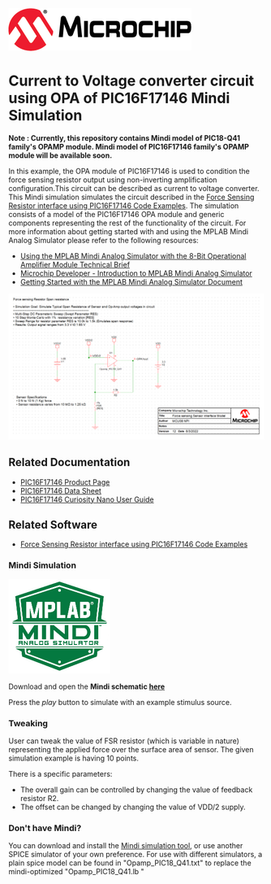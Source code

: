 ![Microchip logo](images/microchip.png)

# Current to Voltage converter circuit using OPA of PIC16F17146 Mindi Simulation

**Note : Currently, this repository contains Mindi model of PIC18-Q41 family's OPAMP module. Mindi model of PIC16F17146 family's OPAMP module will be available soon.**

In this example, the OPA module of PIC16F17146 is used to condition the force sensing resistor output using non-inverting amplification configuration.This circuit can be described as current to voltage converter. This Mindi simulation simulates the circuit described in the [Force Sensing Resistor interface using PIC16F17146 Code Examples](https://github.com/microchip-pic-avr-examples/pic16f17146-force-sensing-resistor-interface-mplab-mcc). The simulation consists of a model of the PIC16F17146 OPA module and generic components representing the rest of the functionality of the circuit.
For more information about getting started with and using the MPLAB Mindi Analog Simulator please refer to the following resources:
- [Using the MPLAB Mindi Analog Simulator with the 8-Bit Operational Amplifier Module Technical Brief](https://www.microchip.com/DS90003293)
- [Microchip Developer - Introduction to MPLAB Mindi Analog Simulator](https://www.microchipdeveloper.com/mindi:mindi-analog-simulator-introduction)
- [Getting Started with the MPLAB Mindi Analog Simulator Document](https://www.microchip.com/DS50002564)

![Circuit](images/ExampleCircuit.svg)

## Related Documentation

* [PIC16F17146 Product Page](https://www.microchip.com/en-us/product/PIC16F17146)
* [PIC16F17146 Data Sheet](https://www.microchip.com/DS40002343)
* [PIC16F17146 Curiosity Nano User Guide](https://www.microchip.com/DS50003037)

## Related Software
* [Force Sensing Resistor interface using PIC16F17146 Code Examples](https://github.com/microchip-pic-avr-examples/pic16f17146-force-sensing-resistor-mindi)

### Mindi Simulation
![Mindi](images/mplab-mindi-analog-simulator.png)

Download and open the **Mindi schematic [here](https://github.com/microchip-pic-avr-examples/pic16f17146-current-to-voltage-conveter-using-OPA-mindi/releases/tag/1.0.0)**

Press the _play_ button to simulate with an example stimulus source.

### Tweaking
User can tweak the value of FSR resistor (which is variable in nature) representing the applied force over the surface area of sensor. The given simulation example is having 10 points.

There is a specific parameters: 
* The overall gain can be controlled by changing the value of feedback resistor R2.
* The offset can be changed by changing the value of VDD/2 supply. 

### Don't have Mindi?
You can download and install the [Mindi simulation tool](https://www.microchip.com/mplab/mplab-mindi), or use another SPICE simulator of your own preference. For use with different simulators, a plain spice model can be found in "Opamp_PIC18_Q41.txt" to replace the mindi-optimized "Opamp_PIC18_Q41.lb " 